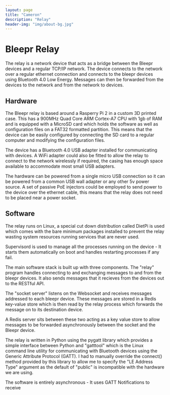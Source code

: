 ```yaml
---
layout: page
title: "Cameron"
description: "Relay"
header-img: "img/about-bg.jpg"
---
```

# Bleepr Relay
The relay is a network device that acts as a bridge between the Bleepr
devices and a regular TCP/IP network.  The device connects to the network
over a regular ethernet connection and connects to the bleepr devices using
Bluetooth 4.0 Low Energy.  Messages can then be forwarded from the devices
to the network and from the network to devices.

## Hardware
The Bleepr relay is based around a Rasperry Pi 2 in a custom 3D printed
case.  This has a 900MHz Quad Core ARM Cortex-A7 CPU with 1gb of RAM and is
equipped with a MicroSD card which holds the software as well as
configuration files on a FAT32 formatted partition.  This means that the
device can be easily configured by connecting the SD card to a regular
computer and modifying the configuration files.

The device has a Bluetooth 4.0 USB adapter installed for communicating
with devices.  A WiFi adapter could also be fitted to allow the relay to
connect to the network wirelessly if required, the casing has enough space
available to accommodate most small USB adapters.

The hardware can be powered from a single micro USB connection so it can be
powered from a common USB wall adapter or any other 5v power source.  A
set of passive PoE injectors could be employed to send power to the device
over the ethernet cable, this means that the relay does not need to be
placed near a power socket.

## Software
The relay runs on Linux, a special cut down distribution called DietPi is
used which comes with the bare minimum packages installed to prevent the relay
wasting system resources running services that are never used.

Supervisord is used to manage all the processes running on the device - It
starts them automatically on boot and handles restarting processes if any fail.

The main software stack is built up with three components.  The "relay" program
handles connecting to and exchanging messages to and from the bleepr devices.
It also sends messages that it recieves from the devices out to the RESTful API.

The "socket server" listens on the Websocket and receives messages addressed to
each bleepr device.  These messages are stored in a Redis key-value store which
is then read by the relay process which forwards the message on to its
destination device.

A Redis server sits between these two acting as a key value store to allow
messages to be forwarded asynchronously between the socket and the Bleepr
device.

The relay is written in Python using the pygatt library which provides a simple
interface between Python and "gatttool" which is the Linux command line utility
for communicating with Bluetooth devices using the Generic Attribute Protocol
(GATT). I had to manually override the connect() method provided by this
library to allow me to specify the "LE Address Type" argument as the default of
"public" is incompatible with the hardware we are using.

The software is entirely asynchronous - It uses GATT Notifications to receive 
